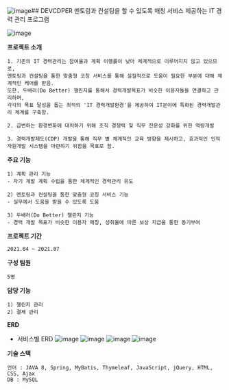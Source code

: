 ![image](https://github.com/Wool-ly/DEVCDPER/assets/78457967/88780792-2783-45e3-af07-796432c6622a)## DEVCDPER
멘토링과 컨설팅을 할 수 있도록 매칭 서비스 제공하는 IT 경력 관리 프로그램

![image](https://github.com/Wool-ly/DEVCDPER/assets/78457967/af96c418-2d92-43f6-83fd-745374f090e4)


**프로젝트 소개**
```
1. 기존의 IT 경력관리는 참여율과 계획 이행률이 낮아 체계적으로 이루어지지 않고 있으므로,
멘토링과 컨설팅을 통한 맞춤형 코칭 서비스를 통해 실질적으로 도움이 필요한 부분에 대해 체계적인 케어를 받음.
또한, 두배러(Do Better) 챌린지를 통해서 경력개발목표가 비슷한 이용자들을 연결하고 관리하며,
각각의 목표 달성을 돕는 최적의 'IT 경력개발환경'을 제공하여 IT분야에 특화된 경력개발관리 체계를 구축함.

2. 급변하는 환경변화에 대처하기 위해 조직 경쟁력 및 직무 전문성 강화를 위한 역량개발

3. 경력개발제도(CDP) 개발을 통해 직무 별 체계적인 교육 방향을 제시하고, 효과적인 인적 자원개발 시스템을 마련하기 위함을 목표로 함.
```

**주요 기능**
```
1) 계획 관리 기능
- 자기 계발 계획 수립을 통한 체계적인 경력관리 유도

2) 멘토링과 컨설팅을 통한 맞춤형 코칭 서비스 기능
- 실무에서 도움을 받을 수 있도록 도움

3) 두배러(Do Better) 챌린지 기능
- 경력 개발 목표가 비슷한 이용자 매칭, 성취율에 따른 보상 지급을 통한 동기부여
```

**프로젝트 기간**
```
2021.04 ~ 2021.07
```

**구성 팀원**
```
5명
```

**담당 기능**
```
1) 챌린지 관리
2) 결제 관리
```

**ERD**
- 서비스별 ERD
![image](https://github.com/Wool-ly/DEVCDPER/assets/78457967/571380bf-37ee-4aaf-b26c-cd0dcbb277d0)
![image](https://github.com/Wool-ly/DEVCDPER/assets/78457967/6897b304-230c-4e0e-bf2e-dff63797337a)
![image](https://github.com/Wool-ly/DEVCDPER/assets/78457967/d94e4cfb-f772-4d5c-aab3-f61e15642e01)
![image](https://github.com/Wool-ly/DEVCDPER/assets/78457967/14b053b3-836c-4b37-b7a8-75431d1ce0c8)


**기술 스택**
```
언어 : JAVA 8, Spring, MyBatis, Thymeleaf, JavaScript, jQuery, HTML, CSS, Ajax
DB : MySQL
```
